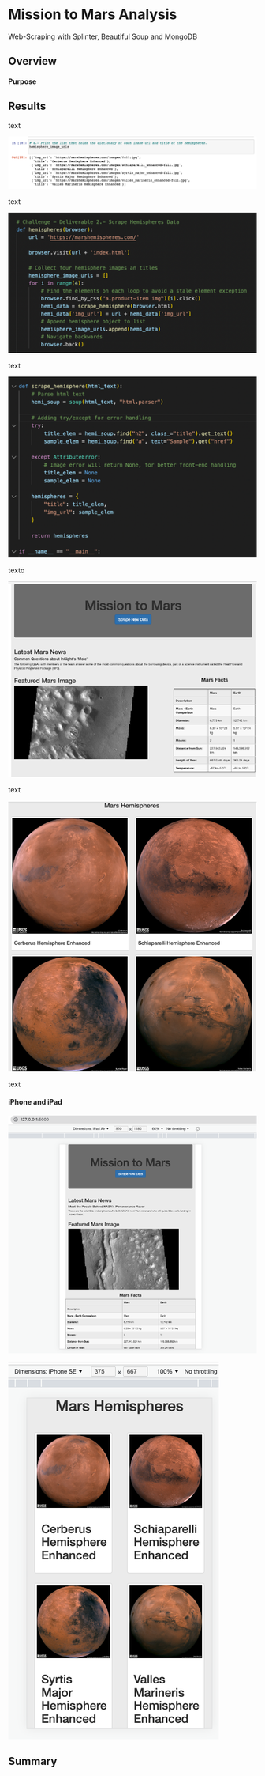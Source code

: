 # Mission to Mars Analysis

Web-Scraping with Splinter, Beautiful Soup and MongoDB


## Overview
#### Purpose


## Results

text

![Alt text](/Resources/hemis_url.png "imagen1")

text

![Alt text](/Resources/def_hemi.png "imagen2")

text

![Alt text](/Resources/scraping_hemi.png "imagen3")

texto

![Alt text](/Resources/3.png "imagen4")

text

![Alt text](/Resources/4.png "imagen5")

text

#### iPhone and iPad

![Alt text](/Resources/ipad.png "imagen7")

![Alt text](/Resources/8.png "imagen6")

## Summary

